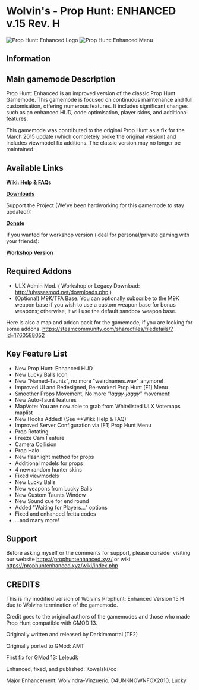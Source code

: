 # Wolvin's - Prop Hunt: ENHANCED v.15 Rev. H

![Prop Hunt: Enhanced Logo](https://i.ibb.co/7Yq3PhX/image.png "Prop Hunt: Enhanced v.15")
![Prop Hunt: Enhanced Menu](https://i.imgur.com/bXu9yeA.png "Prop Hunt: Enhanced v.15")

## Information

## Main gamemode Description
Prop Hunt: Enhanced is an improved version of the classic Prop Hunt Gamemode. This gamemode is focused on continuous maintenance and full customisation, offering numerous features. It includes significant changes such as an enhanced HUD, code optimisation, player skins, and additional features.

This gamemode was contributed to the original Prop Hunt as a fix for the March 2015 update (which completely broke the original version) and includes viewmodel fix additions. The classic version may no longer be maintained.

## Available Links
[**Wiki: Help & FAQs**](https://prophuntenhanced.xyz/wiki/index.php)

[**Downloads**](https://prophuntenhanced.xyz/download)

Support the Project (We've been hardworking for this gamemode to stay updated!):

[**Donate**](https://prophuntenhanced.xyz/donate)

If you wanted for workshop version (ideal for personal/private gaming with your friends):

[**Workshop Version**](https://steamcommunity.com/sharedfiles/filedetails/?id=1758906555)

## Required Addons
* ULX Admin Mod. ( Workshop or Legacy Download: http://ulyssesmod.net/downloads.php )
* (Optional) M9K/TFA Base. You can optionally subscribe to the M9K weapon base if you wish to use a custom weapon base for bonus weapons; otherwise, it will use the default sandbox weapon base.

Here is also a map and addon pack for the gamemode, if you are looking for some addons.
https://steamcommunity.com/sharedfiles/filedetails/?id=1760588052

## Key Feature List
* New Prop Hunt: Enhanced HUD
* New Lucky Balls Icon
* New "Named-Taunts", no more "weirdnames.wav" anymore!
* Improved UI and Redesigned, Re-worked Prop Hunt [F1] Menu
* Smoother Props Movement, No more *"laggy-jaggy"* movement!
* New Auto-Taunt features
* MapVote: You are now able to grab from Whitelisted ULX Votemaps maplist
* New Hooks Added! (See **Wiki: Help & FAQ)
* Improved Server Configuration via [F1] Prop Hunt Menu
* Prop Rotating
* Freeze Cam Feature
* Camera Collision
* Prop Halo
* New flashlight method for props
* Additional models for props
* 4 new random hunter skins
* Fixed viewmodels
* New Lucky Balls
* New weapons from Lucky Balls
* New Custom Taunts Window
* New Sound cue for end round
* Added "Waiting for Players..." options
* Fixed and enhanced fretta codes
* ...and many more!

## Support
Before asking myself or the comments for support, please consider visiting our website https://prophuntenhanced.xyz/ or wiki https://prophuntenhanced.xyz/wiki/index.php

## CREDITS
This is my modified version of Wolvins Prophunt: Enhanced Version 15 H due to Wolvins termination of the gamemode.

Credit goes to the original authors of the gamemodes and those who made Prop Hunt compatible with GMOD 13.

Originally written and released by Darkimmortal (TF2)

Originally ported to GMod: AMT

First fix for GMod 13: Leleudk

Enhanced, fixed, and published: Kowalski7cc

Major Enhancement: Wolvindra-Vinzuerio, D4UNKNOWNFOX2010, Lucky
